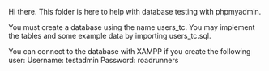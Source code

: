 Hi there.
This folder is here to help with database testing with phpmyadmin.


You must create a database using the name users_tc.
You may implement the tables and some example data by importing users_tc.sql.


You can connect to the database with XAMPP if you create the following user:
Username: testadmin
Password: roadrunners
